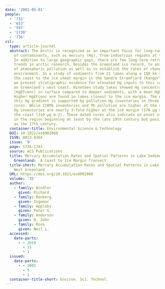 ```yaml
---
date: '2001-05-01'
people:
  - '732'
  - '653'
  - '597'
  - '1738'
  - '736'
csl:
  type: article-journal
  abstract: The Arctic is recognized as an important focus for long-range transport
    of contaminants, such as mercury (Hg), from industrial regions at lower latitudes.
    In addition to large geographic gaps, there are few long-term retrospective time
    trends in arctic research, besides the Greenland ice record, to assess the onset
    of atmospheric pollution as well as to establish the rates of change in the terrestrial
    environment. In a study of sediments from 21 lakes along a 150 km transect from
    the coast to the ice sheet margin in the Søndre Strømfjord (Kangerlussuaq) region,
    we present stratigraphic evidence for elevated Hg inputs to this ice-free region
    on Greenland's west coast. Nineteen study lakes showed Hg concentration enrichments
    (HgEFconc) in surface compared to deeper sediments, with a mean HgEFconc of 3.
    Higher HgEFconc are found in lakes closest to the ice margin. The existence of
    this Hg gradient is supported by pollution Hg inventories in three 210Pb-dated
    cores. While 210Pb inventories and Pb pollution are higher at the coast, pollution
    Hg inventories are nearly 3-fold higher at the ice margin (570 μg m-2) than at
    the coast (210 μg m-2). These dated cores also indicate an onset of Hg pollution
    in the region beginning at least by the late 19th century but possibly as early
    as the 17th century.
  container-title: Environmental Science & Technology
  DOI: 10.1021/es0002868
  ISSN: 0013-936X
  issue: '9'
  page: 1736-1741
  source: ACS Publications
  title: Mercury Accumulation Rates and Spatial Patterns in Lake Sediments from West
    Greenland:  A Coast to Ice Margin Transect
  title-short: Mercury Accumulation Rates and Spatial Patterns in Lake Sediments from
    West Greenland
  URL: https://doi.org/10.1021/es0002868
  volume: '35'
  author:
    - family: Bindler
      given: Richard
    - family: Renberg
      given: Ingemar
    - family: Appleby
      given: Peter G.
    - family: Anderson
      given: N. John
    - family: Rose
      given: Neil L.
  accessed:
    date-parts:
      - - 2019
        - 11
        - 1
  issued:
    date-parts:
      - - 2001
        - 5
        - 1
  container-title-short: Environ. Sci. Technol.
---
```

